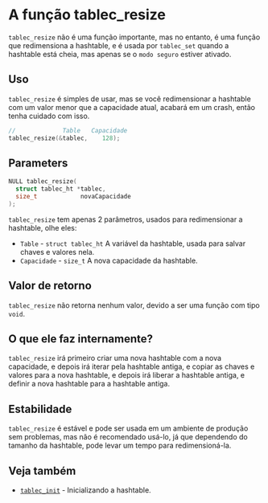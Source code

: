 # A função tablec_resize

`tablec_resize` não é uma função importante, mas no entanto, é uma função que redimensiona a hashtable, e é usada por `tablec_set` quando a hashtable está cheia, mas apenas se o `modo seguro` estiver ativado.

## Uso

`tablec_resize` é simples de usar, mas se você redimensionar a hashtable com um valor menor que a capacidade atual, acabará em um crash, então tenha cuidado com isso.

```c
//             Table   Capacidade 
tablec_resize(&tablec,    128);
```

## Parameters

```c
NULL tablec_resize(
  struct tablec_ht *tablec,
  size_t            novaCapacidade
);
```

`tablec_resize` tem apenas 2 parâmetros, usados para redimensionar a hashtable, olhe eles:

*  `Table`      - `struct tablec_ht` A variável da hashtable, usada para salvar chaves e valores nela.
*  `Capacidade` - `size_t`           A nova capacidade da hashtable.

## Valor de retorno

`tablec_resize` não retorna nenhum valor, devido a ser uma função com tipo `void`.

## O que ele faz internamente?

`tablec_resize` irá primeiro criar uma nova hashtable com a nova capacidade, e depois irá iterar pela hashtable antiga, e copiar as chaves e valores para a nova hashtable, e depois irá liberar a hashtable antiga, e definir a nova hashtable para a hashtable antiga.

## Estabilidade

`tablec_resize` é estável e pode ser usada em um ambiente de produção sem problemas, mas não é recomendado usá-lo, já que dependendo do tamanho da hashtable, pode levar um tempo para redimensioná-la.

## Veja também

*  [`tablec_init`](tablec_init.md) - Inicializando a hashtable.
